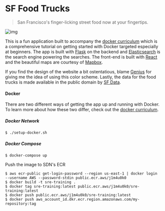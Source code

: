 SF Food Trucks
===

> San Francisco's finger-licking street food now at your fingertips.

![img](shot.png)

This is a fun application built to accompany the [docker curriculum](http://prakhar.me/docker-curriculum) which is a comprehensive tutorial on getting started with Docker targeted especially at beginners. The app is built with [Flask](http://flask.pocoo.org/) on the backend and [Elasticsearch](http://elastic.co/) is the search engine powering the searches. The front-end is built with [React](http://facebook.github.io/react/) and the beautiful maps are courtesy of [Mapbox](https://www.mapbox.com/).

If you find the design of the website a bit ostentatious, blame [Genius](http://genius.com) for giving me the idea of using this color scheme.  Lastly, the data for the food trucks is made available in the public domain by [SF Data](https://data.sfgov.org/Economy-and-Community/Mobile-Food-Facility-Permit/rqzj-sfat).

#### Docker

There are two different ways of getting the app up and running with Docker. To learn more about how these two differ, check out the [docker curriculum](http://prakhar.me/docker-curriculum).

##### Docker Network
```
$ ./setup-docker.sh
```

##### Docker Compose
```
$ docker-compose up
```

Push the image to SDN's ECR
```
$ aws ecr-public get-login-password --region us-east-1 | docker login --username AWS --password-stdin public.ecr.aws/j1m4u0k0
$ docker build -t sre-training .
$ docker tag sre-training:latest public.ecr.aws/j1m4u0k0/sre-training:latest
$ docker push public.ecr.aws/j1m4u0k0/sre-training:latest
$ docker push aws_account_id.dkr.ecr.region.amazonaws.com/my-repository:tag
```
